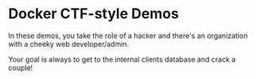 # Docker CTF-style Demos

In these demos, you take the role of a hacker and there's an organization with a cheeky web developer/admin.

Your goal is always to get to the internal clients database and crack a couple!
